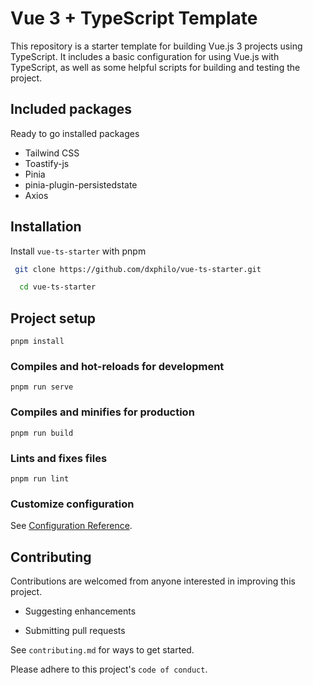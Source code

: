 # Vue 3 + TypeScript Template

This repository is a starter template for building Vue.js 3 projects using TypeScript. It includes a basic configuration for using Vue.js with TypeScript, as well as some helpful scripts for building and testing the project.

## Included packages

Ready to go installed packages

- Tailwind CSS
- Toastify-js
- Pinia
- pinia-plugin-persistedstate
- Axios

## Installation

Install `vue-ts-starter` with pnpm

```bash
 git clone https://github.com/dxphilo/vue-ts-starter.git

```

```bash
  cd vue-ts-starter
```

## Project setup

```
pnpm install
```

### Compiles and hot-reloads for development

```
pnpm run serve
```

### Compiles and minifies for production

```
pnpm run build
```

### Lints and fixes files

```
pnpm run lint
```

### Customize configuration

See [Configuration Reference](https://cli.vuejs.org/config/).

## Contributing

Contributions are welcomed from anyone interested in improving this project.

- Suggesting enhancements

- Submitting pull requests

See `contributing.md` for ways to get started.

Please adhere to this project's `code of conduct`.
